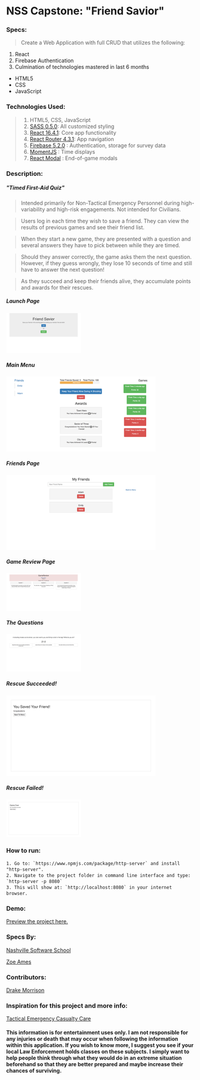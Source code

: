 # NSS Capstone: "Friend Savior"

### Specs:
> Create a Web Application with full CRUD that utilizes the following:

1. React
1. Firebase Authentication
1. Culmination of technologies mastered in last 6 months
 * HTML5
 * CSS
 * JavaScript

### Technologies Used:
> 1. HTML5, CSS, JavaScript
> 1. [SASS 0.5.0](http://sass-lang.com/): All customized styling
> 1. [React 16.4.1](https://reactjs.org/): Core app functionality
> 1. [React Router 4.3.1](https://reacttraining.com/react-router/): App navigation
> 1. [Firebase 5.2.0](https://www.firebase.com/) : Authentication, storage for survey data
> 1. [MomentJS](http://momentjs.com/) : Time displays
> 1. [React Modal](http://reactcommunity.org/react-modal/) : End-of-game modals



### Description:
##### "Timed First-Aid Quiz"

> Intended primarily for Non-Tactical Emergency Personnel during high-variability and high-risk engagements. Not intended for Civilians.

> Users log in each time they wish to save a friend. They can view the results of previous games and see their friend list.

> When they start a new game, they are presented with a question and several answers they have to pick between while they are timed.

> Should they answer correctly, the game asks them the next question. However, if they guess wrongly, they lose 10 seconds of time and still have to answer the next question!

> As they succeed and keep their friends alive, they accumulate points and awards for their rescues.

##### Launch Page
<img src="https://github.com/DrakeMorrison/TECC-Quiz/raw/master/screenshots/launchpage.png" width="200">

##### Main Menu
<img src="https://github.com/DrakeMorrison/TECC-Quiz/raw/master/screenshots/menu.png" width="400">

##### Friends Page
<img src="https://github.com/DrakeMorrison/TECC-Quiz/raw/master/screenshots/friendsPage.png" width="400">

##### Game Review Page
<img src="https://github.com/DrakeMorrison/TECC-Quiz/raw/master/screenshots/gameReview.png" width="200">

##### The Questions
<img src="https://github.com/DrakeMorrison/TECC-Quiz/raw/master/screenshots/questionPage.png" width="200">

##### Rescue Succeeded!
<img src="https://github.com/DrakeMorrison/TECC-Quiz/raw/master/screenshots/success.png" width="400">

##### Rescue Failed!
<img src="https://github.com/DrakeMorrison/TECC-Quiz/raw/master/screenshots/Failure.png" width="200">



### How to run:
```
1. Go to: `https://www.npmjs.com/package/http-server` and install "http-server".
2. Navigate to the project folder in command line interface and type: `http-server -p 8080`
3. This will show at: `http://localhost:8080` in your internet browser.
```
### Demo:
[Preview the project here.](https://friend-savior.firebaseapp.com/)




### Specs By:
[Nashville Software School](https://github.com/nashville-software-school)

[Zoe Ames](https://github.com/zoeames)


### Contributors:
[Drake Morrison](https://github.com/drakemorrison)


### Inspiration for this project and more info:
[Tactical Emergency Casualty Care](https://www.naemt.org/education/tecc)

#### This information is for entertainment uses only. I am not responsible for any injuries or death that may occur when following the information within this application. If you wish to know more, I suggest you see if your local Law Enforcement holds classes on these subjects. I simply want to help people think through what they would do in an extreme situation beforehand so that they are better prepared and maybe increase their chances of surviving.